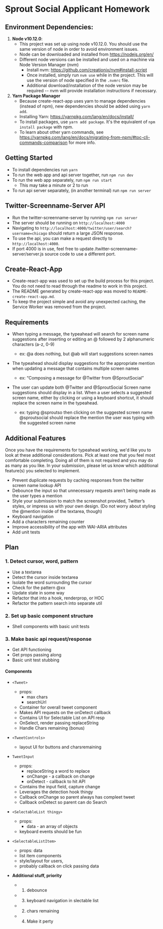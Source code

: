 # Sprout Social Applicant Homework

## Environment Dependencies:

1. **Node v10.12.0**:
   - This project was set up using node v10.12.0. You should use the same version of node in order to avoid environment issues.
   - Node can be downloaded and installed from https://nodejs.org/en/
   - Different node versions can be installed and used on a machine via Node Version Manager (nvm)
     - Install nvm: https://github.com/creationix/nvm#install-script
     - Once installed, simply run `nvm use` while in the project. This will use the version of node specified in the `.nvmrc` file.
     - Additional download/installation of the node version may be required -- nvm will provide installation instructions if necessary.
2. **Yarn Package Manager**
   - Because create-react-app uses yarn to manage dependencies (instead of npm), new dependencies should be added using `yarn add`.
   - Installing Yarn: https://yarnpkg.com/lang/en/docs/install/
   - To install packages, use `yarn add package`. It's the equivalent of `npm install package` with npm.
   - To learn about other yarn commands, see https://yarnpkg.com/lang/en/docs/migrating-from-npm/#toc-cli-commands-comparison for more info.

## Getting Started

- To install dependencies run `yarn`
- To run the web app and api server together, run `npm run dev`
- To run the web app separately, run `npm run start`
  - This may take a minute or 2 to run
- To run api server separately, (in another terminal) run `npm run server`

## Twitter-Screenname-Server API

- Run the twitter-screenname-server by running `npm run server`
- The server should be running on `http://localhost:4000`
- Navigating to `http://localhost:4000/twitter/user/search?username=chicago` should return a large JSON response.
- To use the api, you can make a request directly to `http://localhost:4000`.
- If port 4000 is in use, feel free to update /twitter-screenname-server/server.js source code to use a different port.

## Create-React-App

- Create-react-app was used to set up the build process for this project. You do not need to read through the readme to work in this project.
- The README generated by create-react-app was moved to `README-create-react-app.md`.
- To keep the project simple and avoid any unexpected caching, the Service Worker was removed from the project.


## Requirements

- When typing a message, the typeahead will search for screen name suggestions after inserting or editing an @ followed by 2 alphanumeric characters (a-z, 0-9) 
     - ex: @a does nothing, but @ab will start suggestions screen names

- The typeahead should display suggestions for the appropriate mention when updating a message that contains multiple screen names
     - ex: “Composing a message for @Twitter from @SproutSocial”

- The user can update both @Twitter and @SproutSocial
Screen name suggestions should display in a list. When a user selects a suggested screen name, either by clicking or using a keyboard shortcut, it should replace the screen name in the typeahead.
     - ex: typing @sproutso then clicking on the suggested screen name @sproutsocial should replace the mention the user was typing with the suggested screen name

## Additional Features

Once you have the requirements for typeahead working, we'd like you to look at these additional considerations. Pick at least one that you feel most comfortable completing. Doing all of them is not required and you may do as many as you like. In your submission, please let us know which additional feature(s) you selected to implement.

- Prevent duplicate requests by caching responses from the twitter screen name lookup API
- Debounce the input so that unnecessary requests aren’t being made as the user types a mention
- Style your submission to match the screenshot provided, Twitter’s styles, or impress us with your own design. (Do not worry about styling the @mention inside of the textarea, though)
- Keyboard navigation
- Add a characters remaining counter
- Improve accessibility of the app with WAI-ARIA attributes
- Add unit tests


## Plan
### 1. Detect cursor, word, pattern
- Use a textarea
- Detect the cursor inside textarea
- Isolate the word surrounding the cursor
- Check for the pattern @xx
- Update state in some way
- Refactor that into a hook, renderprop, or HOC
- Refactor the pattern search into separate util

### 2. Set up basic component structure
- Shell components with basic unit tests

### 3. Make basic api request/response
- Get API functioning
- Get props passing along
- Basic unit test stubbing

#### Components
- ```<Tweet>``` 
     - props: 
          - max chars
          - searchUrl
     - Container for overall tweet component
     - Makes API requests on the onDetect callback
     - Contains UI for Selectable List on API resp
     - OnSelect, render passing replaceString  
     - Handle Chars remaining (bonus)

- ```<TweetControls>```
     - layout UI for buttons and charsremaining

- ```TweetInput```
     - props: 
          - replaceString a word to replace
          - onChange - a callback on change
          - onDetect - callback to hit API
     - Contains the input field, capture change
     - Leverages the detection hook thingy
     - Callback onChange so parent always has compleet tweet  
     - Callback onDetect so parent can do Search

- ```<SelectableList thingy>```
     - props:
          - data - an array of objects
     - keyboard events should be fun

- ```<SelectableListItem>```
     - props: data 
     - list item components
     - style/layout for users, 
     - probably callback on click passing data


- **Additional stuff, priority**
     - 1. debounce
     - 3. keyboard navigation in slectable list
     - 2. chars remaining
     - 4. Make it perty
